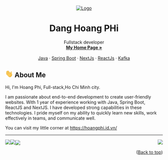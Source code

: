 
<div id="top"></div>

<!-- PROJECT LOGO -->
<br />
<div align="center">
  <a href="https://github.com/vuvandinh123">
    <img src="images/logo.jpg"  alt="Logo" width="80" height="80">
  </a>

  <h1 align="center"> Dang Hoang PHi</h1>

  <p align="center">
   Fullstack developer
    <br />
    <a href=""><strong>My Home Page »</strong></a>
    <br />
    <br />
    <a href="">Java</a>
    ·
    <a href="">Spring Boot</a>
    ·
    <a href="">NextJs</a>
    ·
    <a href="">ReactJs</a>
    ·
    <a href="">Kafka</a>
  </p>
</div>

## <img width="25" src="https://github.com/1999AZZAR/1999AZZAR/blob/readme/resources/img/waving.gif"> About Me

Hi, I'm Hoang Phi, Full-stack,Ho Chi Minh city.

I am passionate about end-to-end development to create user-friendly websites. With 1 year of experience working with Java, Spring Boot, ReactJS and NextJS. I have developed strong capabilities in these technologies. I pride myself on my ability to quickly learn new skills, work effectively in teams, and communicate well.

You can visit my little corner at <https://hoangphi.id.vn/>

****
<a href="https://github.com/Phihoang2003">
    <picture>
        <source media="(prefers-color-scheme: dark)" srcset="https://github-readme-stats.vercel.app/api/top-langs/?username=Phihoang2003&hide_title=true&langs_count=10&hide=G-code&hide_border=true&theme=dark&bg_color=0e1116&title_color=ffffff&text_color=ffffff&layout=donut-vertical&exclude_repo=babel,convert">
        <img align="right" src="https://github-readme-stats.vercel.app/api/top-langs/?username=jgphilpott&hide_title=true&langs_count=10&hide=G-code&hide_border=true&layout=donut-vertical&exclude_repo=babel,convert">
    </picture>
</a>
<a href="https://github.com/Phihoang2003">
    <picture>
        <source media="(prefers-color-scheme: dark)" srcset="https://github-readme-stats.vercel.app/api?username=Phihoang2003&hide_title=true&include_all_commits=true&count_private=true&show_icons=true&hide_border=true&theme=dark&bg_color=0e1116&title_color=ffffff&text_color=ffffff&icon_color=1f6feb">
        <img align="left" src="https://github-readme-stats.vercel.app/api?username=Phihoang2003&hide_title=true&include_all_commits=true&count_private=true&show_icons=true&hide_border=true">
    </picture>
</a>

<a href="https://github.com/Phihoang2003">
    <picture>
        <source media="(prefers-color-scheme: dark)" srcset="https://github-readme-streak-stats.herokuapp.com/?user=Phihoang2003&hide_border=true&theme=dark&background=0e1116">
        <img align="left" src="https://github-readme-streak-stats.herokuapp.com/?user=jgphilpott&hide_border=true">
    </picture>
</a>

<a href="https://github.com/Phihoang2003">
    <picture>
        <source media="(prefers-color-scheme: dark)" srcset="https://github-readme-activity-graph.vercel.app/graph?username=Phihoang2003&theme=github-dark&area=true&hide_border=true&custom_title=Past%20Months%20Activity&color=ffffff&bg_color=0e1116">
        <img align="center" src="https://github-readme-activity-graph.vercel.app/graph?username=Phihoang2003&theme=github-light&area=true&hide_border=true&custom_title=Past%20Months%20Activity">
    </picture>
</a>
<p align="right">(<a href="#top">Back to top</a>)</p>
